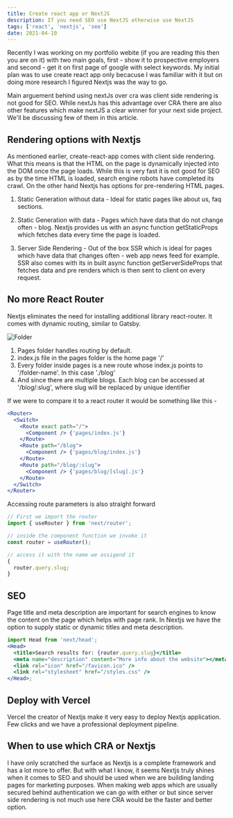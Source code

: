```yaml
---
title: Create react app or NextJS
description: If you need SEO use NextJS otherwise use NextJS
tags: ['react', 'nextjs', 'seo']
date: 2021-04-10
---
```


Recently I was working on my portfolio webite (if you are reading this then you are on it) with two main goals, first - show it to prospective employers and second - get it on first page of google with select keywords. My initial plan was to use create react app only becacuse I was familiar with it but on doing more research I figured Nextjs was the way to go.

Main arguement behind using nextJs over cra was client side rendering is not good for SEO. While nextJs has this advantage over CRA there are also other features which make nextJS a clear winner for your next side project. We'll be discussing few of them in this article.

## Rendering options with Nextjs

As mentioned earlier, create-react-app comes with client side rendering. What this means is that the HTML on the page is dynamically injected into the DOM once the page loads. While this is very fast it is not good for SEO as by the time HTML is loaded, search engine robots have completed its crawl. On the other hand Nextjs has options for pre-rendering HTML pages.

1. Static Generation without data - Ideal for static pages like about us, faq sections.

2. Static Generation with data - Pages which have data that do not change often - blog. Nextjs provides us with an async function getStaticProps which fetches data every time the page is loaded.

3. Server Side Rendering - Out of the box SSR which is ideal for pages which have data that changes often - web app news feed for example. SSR also comes with its in built async function getServerSideProps that fetches data and pre renders which is then sent to client on every request.

## No more React Router

Nextjs eliminates the need for installing additional library react-router. It comes with dynamic routing, similar to Gatsby.

![Folder](/folder.png)

1. Pages folder handles routing by default.
2. index.js file in the pages folder is the home page '/'
3. Every folder inside pages is a new route whose index.js points to '/folder-name'. In this case './blog'
4. And since there are multiple blogs. Each blog can be accessed at '/blog/:slug', where slug will be replaced by unique identifier

If we were to compare it to a react router it would be something like this -

```jsx
<Router>
  <Switch>
    <Route exact path="/">
      <Component /> {'pages/index.js'}
    </Route>
    <Route path="/blog">
      <Component /> {'pages/blog/index.js'}
    </Route>
    <Route path="/blog/:slug">
      <Component /> {'pages/blog/[slug].js'}
    </Route>
  </Switch>
</Router>
```

Accessing route parameters is also straight forward

```jsx
// First we import the router
import { useRouter } from 'next/router';

// inside the component function we invoke it
const router = useRouter();

// access it with the name we assigend it
{
  router.query.slug;
}
```

## SEO

Page title and meta description are important for search engines to know the content on the page which helps with page rank. In Nextjs we have the option to supply static or dynamic titles and meta description.

```jsx
import Head from 'next/head';
<Head>
  <title>Search results for: {router.query.slug}</title>
  <meta name="description" content="More info about the website"></meta>
  <link rel="icon" href="/favicon.ico" />
  <link rel="stylesheet" href="/styles.css" />
</Head>;
```

## Deploy with Vercel

Vercel the creator of Nextjs make it very easy to deploy Nextjs application. Few clicks and we have a professional deployment pipeline.

## When to use which CRA or Nextjs

I have only scratched the surface as Nextjs is a complete framework and has a lot more to offer. But with what I know, it seems Nextjs truly shines when it comes to SEO and should be used when we are building landing pages for marketing purposes. When making web apps which are usually secured behind authentication we can go with either or but since server side rendering is not much use here CRA would be the faster and better option.
